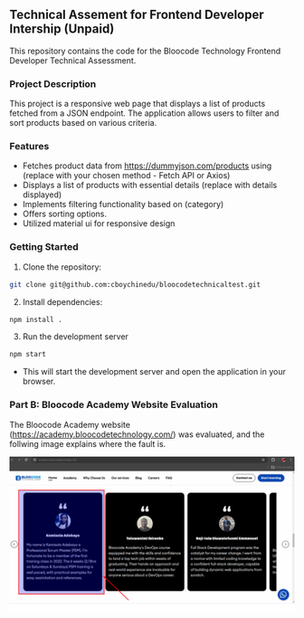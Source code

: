 ## Technical Assement for Frontend Developer Intership (Unpaid)

<p>
This repository contains the code for the Bloocode Technology Frontend Developer Technical Assessment. 
<p>

### Project Description

<p>
This project is a responsive web page that displays a list of products fetched from a JSON endpoint. The application allows users to filter and sort products based on various criteria. 
</p>

### Features

- Fetches product data from https://dummyjson.com/products using (replace with your chosen method - Fetch API or Axios)
- Displays a list of products with essential details (replace with details displayed)
- Implements filtering functionality based on (category)
- Offers sorting options.
- Utilized material ui for responsive design

### Getting Started

1. Clone the repository:

```bash
git clone git@github.com:cboychinedu/bloocodetechnicaltest.git

```

2. Install dependencies:

```bash
npm install .
```

3. Run the development server

```bash
npm start
```

- This will start the development server and open the application in your browser.

### Part B: Bloocode Academy Website Evaluation

The Bloocode Academy website (https://academy.bloocodetechnology.com/) was evaluated, and the follwing image explains where the fault is.

<img src="./img.png">
